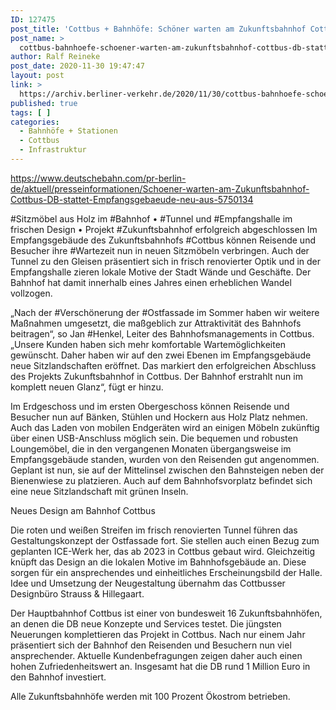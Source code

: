 ```yaml
---
ID: 127475
post_title: 'Cottbus + Bahnhöfe: Schöner warten am Zukunftsbahnhof Cottbus: DB stattet Empfangsgebäude neu aus Sitzmöbel aus Holz im Bahnhof, aus DB'
post_name: >
  cottbus-bahnhoefe-schoener-warten-am-zukunftsbahnhof-cottbus-db-stattet-empfangsgebaeude-neu-aus-sitzmoebel-aus-holz-im-bahnhof-aus-db
author: Ralf Reineke
post_date: 2020-11-30 19:47:47
layout: post
link: >
  https://archiv.berliner-verkehr.de/2020/11/30/cottbus-bahnhoefe-schoener-warten-am-zukunftsbahnhof-cottbus-db-stattet-empfangsgebaeude-neu-aus-sitzmoebel-aus-holz-im-bahnhof-aus-db/
published: true
tags: [ ]
categories:
  - Bahnhöfe + Stationen
  - Cottbus
  - Infrastruktur
---
```

https://www.deutschebahn.com/pr-berlin-de/aktuell/presseinformationen/Schoener-warten-am-Zukunftsbahnhof-Cottbus-DB-stattet-Empfangsgebaeude-neu-aus-5750134

#Sitzmöbel aus Holz im #Bahnhof • #Tunnel und #Empfangshalle im frischen Design • Projekt #Zukunftsbahnhof erfolgreich abgeschlossen
Im Empfangsgebäude des Zukunftsbahnhofs #Cottbus können Reisende und Besucher ihre #Wartezeit nun in neuen Sitzmöbeln verbringen. Auch der Tunnel zu den Gleisen präsentiert sich in frisch renovierter Optik und in der Empfangshalle zieren lokale Motive der Stadt Wände und Geschäfte. Der Bahnhof hat damit innerhalb eines Jahres einen erheblichen Wandel vollzogen.

„Nach der #Verschönerung der #Ostfassade im Sommer haben wir weitere Maßnahmen umgesetzt, die maßgeblich zur Attraktivität des Bahnhofs beitragen“, so Jan #Henkel, Leiter des Bahnhofsmanagements in Cottbus. „Unsere Kunden haben sich mehr komfortable Wartemöglichkeiten gewünscht. Daher haben wir auf den zwei Ebenen im Empfangsgebäude neue Sitzlandschaften eröffnet. Das markiert den erfolgreichen Abschluss des Projekts Zukunftsbahnhof in Cottbus. Der Bahnhof erstrahlt nun im komplett neuen Glanz“, fügt er hinzu.

Im Erdgeschoss und im ersten Obergeschoss können Reisende und Besucher nun auf Bänken, Stühlen und Hockern aus Holz Platz nehmen. Auch das Laden von mobilen Endgeräten wird an einigen Möbeln zukünftig über einen USB-Anschluss möglich sein. Die bequemen und robusten Loungemöbel, die in den vergangenen Monaten übergangsweise im Empfangsgebäude standen, wurden von den Reisenden gut angenommen. Geplant ist nun, sie auf der Mittelinsel zwischen den Bahnsteigen neben der Bienenwiese zu platzieren. Auch auf dem Bahnhofsvorplatz befindet sich eine neue Sitzlandschaft mit grünen Inseln.

Neues Design am Bahnhof Cottbus

Die roten und weißen Streifen im frisch renovierten Tunnel führen das Gestaltungskonzept der Ostfassade fort. Sie stellen auch einen Bezug zum geplanten ICE-Werk her, das ab 2023 in Cottbus gebaut wird. Gleichzeitig knüpft das Design an die lokalen Motive im Bahnhofsgebäude an. Diese sorgen für ein ansprechendes und einheitliches Erscheinungsbild der Halle. Idee und Umsetzung der Neugestaltung übernahm das Cottbusser Designbüro Strauss &amp; Hillegaart.

Der Hauptbahnhof Cottbus ist einer von bundesweit 16 Zukunftsbahnhöfen, an denen die DB neue Konzepte und Services testet. Die jüngsten Neuerungen komplettieren das Projekt in Cottbus. Nach nur einem Jahr präsentiert sich der Bahnhof den Reisenden und Besuchern nun viel ansprechender. Aktuelle Kundenbefragungen zeigen daher auch einen hohen Zufriedenheitswert an. Insgesamt hat die DB rund 1 Million Euro in den Bahnhof investiert.

Alle Zukunftsbahnhöfe werden mit 100 Prozent Ökostrom betrieben.